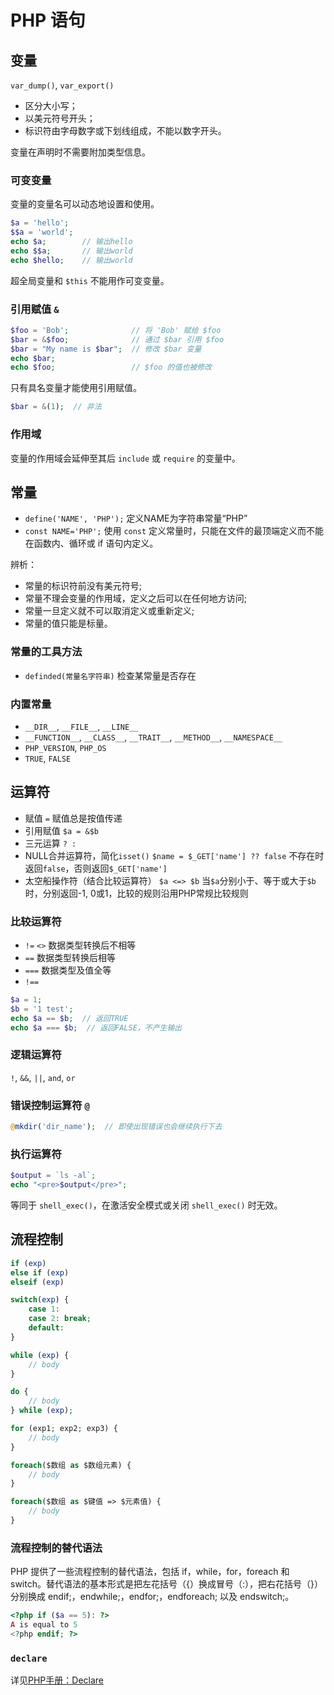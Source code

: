 # PHP 语句

## 变量

`var_dump()`, `var_export()`

- 区分大小写；
- 以美元符号开头；
- 标识符由字母数字或下划线组成，不能以数字开头。

变量在声明时不需要附加类型信息。

### 可变变量

变量的变量名可以动态地设置和使用。

```php
$a = 'hello';
$$a = 'world';
echo $a;        // 输出hello
echo $$a;       // 输出world
echo $hello;    // 输出world
```

超全局变量和 `$this` 不能用作可变变量。

### 引用赋值 `&`

``` php
$foo = 'Bob';              // 将 'Bob' 赋给 $foo
$bar = &$foo;              // 通过 $bar 引用 $foo
$bar = "My name is $bar";  // 修改 $bar 变量
echo $bar;
echo $foo;                 // $foo 的值也被修改
```

只有具名变量才能使用引用赋值。

``` php
$bar = &(1);  // 非法
```

### 作用域

变量的作用域会延伸至其后 `include` 或 `require` 的变量中。

## 常量

- `define('NAME', 'PHP');` 定义NAME为字符串常量“PHP”
- `const NAME='PHP';` 使用 `const` 定义常量时，只能在文件的最顶端定义而不能在函数内、循环或 if 语句内定义。

辨析：

- 常量的标识符前没有美元符号;
- 常量不理会变量的作用域，定义之后可以在任何地方访问;
- 常量一旦定义就不可以取消定义或重新定义;
- 常量的值只能是标量。

### 常量的工具方法

- `definded(常量名字符串)` 检查某常量是否存在

### 内置常量

- `__DIR__`, `__FILE__`, `__LINE__`
- `__FUNCTION__`, `__CLASS__`, `__TRAIT__`, `__METHOD__`, `__NAMESPACE__`
- `PHP_VERSION`, `PHP_OS`
- `TRUE`, `FALSE`

## 运算符

- 赋值 `=` 赋值总是按值传递
- 引用赋值 `$a = &$b`
- 三元运算 `? :`
- NULL合并运算符，简化`isset()` `$name = $_GET['name'] ?? false` 不存在时返回`false`，否则返回`$_GET['name']`
- 太空船操作符（结合比较运算符） `$a <=> $b` 当`$a`分别小于、等于或大于`$b`时，分别返回-1, 0或1，比较的规则沿用PHP常规比较规则

### 比较运算符

- `!=` `<>` 数据类型转换后不相等
- `==` 数据类型转换后相等
- `===` 数据类型及值全等
- `!==`

```php
$a = 1;
$b = '1 test';
echo $a == $b;  // 返回TRUE
echo $a === $b;  // 返回FALSE，不产生输出
```

### 逻辑运算符

`!`, `&&`, `||`, `and`, `or`

### 错误控制运算符 `@`

```php
@mkdir('dir_name');  // 即使出现错误也会继续执行下去
```

### 执行运算符

``` php
$output = `ls -al`;
echo "<pre>$output</pre>";
```

等同于 `shell_exec()`，在激活安全模式或关闭 `shell_exec()` 时无效。

## 流程控制

```php
if (exp)
else if (exp)
elseif (exp)
```

```php
switch(exp) {
    case 1:
    case 2: break;
    default:
}
```

```php
while (exp) {
    // body
}

do {
    // body
} while (exp);
```

```php
for (exp1; exp2; exp3) {
    // body
}
```

```php
foreach($数组 as $数组元素) {
    // body
}

foreach($数组 as $键值 => $元素值) {
    // body
}
```

### 流程控制的替代语法

PHP 提供了一些流程控制的替代语法，包括 if，while，for，foreach 和 switch。替代语法的基本形式是把左花括号（{）换成冒号（:），把右花括号（}）分别换成 endif;，endwhile;，endfor;，endforeach; 以及 endswitch;。

``` php
<?php if ($a == 5): ?>
A is equal to 5
<?php endif; ?>
```

### `declare`

详见[PHP手册：Declare](https://www.php.net/manual/zh/control-structures.declare.php)
